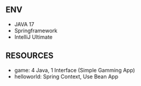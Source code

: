 ENV
---
- JAVA 17
- Springframework
- IntelliJ Ultimate

RESOURCES
---
- game: 4 Java, 1 Interface (Simple Gamming App)
- helloworld: Spring Context, Use Bean App